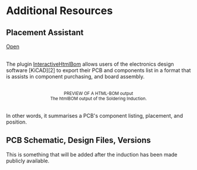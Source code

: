# Additional Resources

 ## Placement Assistant
<a class="!hover:opacity-100 !no-underline" href="/public/picogamepad_3_4_0_A.html" target="_blank">
<ABtn icon="i-bx-file" tag="a" href="/public/picogamepad_3_4_0_A.html"  variant="light">
Open
</ABtn>
</a>

<br>
<br> 

The plugin [InteractiveHtmlBom][1] allows users of the electronics design software [KiCAD][2]
to export their PCB and components list in a format that is assists in component purchasing,
and board assembly. 

<br>
<ACard 
color="grey"
style="background-color: var(--vp-c-mute-darker); width: auto; height: 200px;"
variant="outline">
<small><center>PREVIEW OF A HTML-BOM output</center></small>
</ACard>
<small><center>The htmlBOM output of the Soldering Induction.</center></small> 
<br>

In other words, it summarises a PCB's component listing, placement, and position. 

## PCB Schematic, Design Files, Versions

<AAlert color="info">
This is something that will be added after the induction has been made publicly available.
</AAlert> 

[1]: https://github.com/openscopeproject/InteractiveHtmlBom "HTML-BOM Plugin for KiCAD"
